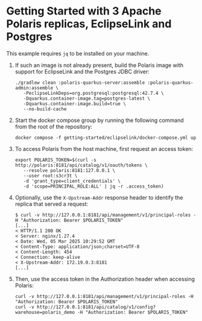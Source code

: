 <!--
  Licensed to the Apache Software Foundation (ASF) under one
  or more contributor license agreements.  See the NOTICE file
  distributed with this work for additional information
  regarding copyright ownership.  The ASF licenses this file
  to you under the Apache License, Version 2.0 (the
  "License"); you may not use this file except in compliance
  with the License.  You may obtain a copy of the License at
 
   http://www.apache.org/licenses/LICENSE-2.0
 
  Unless required by applicable law or agreed to in writing,
  software distributed under the License is distributed on an
  "AS IS" BASIS, WITHOUT WARRANTIES OR CONDITIONS OF ANY
  KIND, either express or implied.  See the License for the
  specific language governing permissions and limitations
  under the License.
-->

# Getting Started with 3 Apache Polaris replicas, EclipseLink and Postgres

This example requires `jq` to be installed on your machine.

1. If such an image is not already present, build the Polaris image with support for EclipseLink and
   the Postgres JDBC driver:

    ```shell
    ./gradlew clean :polaris-quarkus-server:assemble :polaris-quarkus-admin:assemble \
       -PeclipseLinkDeps=org.postgresql:postgresql:42.7.4 \
       -Dquarkus.container-image.tag=postgres-latest \
       -Dquarkus.container-image.build=true \
       --no-build-cache
    ```

2. Start the docker compose group by running the following command from the root of the repository:

    ```shell
    docker compose -f getting-started/eclipselink/docker-compose.yml up
    ```

3. To access Polaris from the host machine, first request an access token:

    ```shell
    export POLARIS_TOKEN=$(curl -s http://polaris:8181/api/catalog/v1/oauth/tokens \
       --resolve polaris:8181:127.0.0.1 \
       --user root:s3cr3t \
       -d 'grant_type=client_credentials' \
       -d 'scope=PRINCIPAL_ROLE:ALL' | jq -r .access_token)
    ```

4. Optionally, use the `X-Upstream-Addr` response header to identify the replica that served a request:

    ```shell
    $ curl -v http://127.0.0.1:8181/api/management/v1/principal-roles -H "Authorization: Bearer $POLARIS_TOKEN"
    [...]
    < HTTP/1.1 200 OK
    < Server: nginx/1.27.4
    < Date: Wed, 05 Mar 2025 10:29:52 GMT
    < Content-Type: application/json;charset=UTF-8
    < Content-Length: 454
    < Connection: keep-alive
    < X-Upstream-Addr: 172.19.0.3:8181
    [...]
    ```

5. Then, use the access token in the Authorization header when accessing Polaris:

    ```shell
    curl -v http://127.0.0.1:8181/api/management/v1/principal-roles -H "Authorization: Bearer $POLARIS_TOKEN"
    curl -v http://127.0.0.1:8181/api/catalog/v1/config?warehouse=polaris_demo -H "Authorization: Bearer $POLARIS_TOKEN"
    ```
